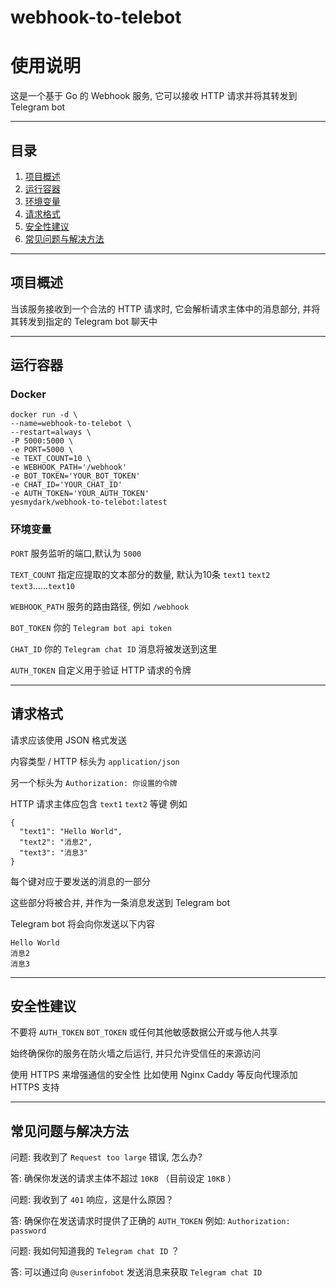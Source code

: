 # webhook-to-telebot
# 使用说明
这是一个基于 Go 的 Webhook 服务, 它可以接收 HTTP 请求并将其转发到 Telegram bot

---

## 目录
1. [项目概述](#项目概述)
2. [运行容器](#运行容器)
3. [环境变量](#环境变量)
4. [请求格式](#请求格式)
5. [安全性建议](#安全性建议)
6. [常见问题与解决方法](#常见问题与解决方法)

---

## 项目概述
当该服务接收到一个合法的 HTTP 请求时, 它会解析请求主体中的消息部分, 并将其转发到指定的 Telegram bot 聊天中

---

## 运行容器
### Docker
```
docker run -d \
--name=webhook-to-telebot \
--restart=always \
-P 5000:5000 \
-e PORT=5000 \
-e TEXT_COUNT=10 \
-e WEBHOOK_PATH='/webhook'
-e BOT_TOKEN='YOUR_BOT_TOKEN'
-e CHAT_ID='YOUR_CHAT_ID'
-e AUTH_TOKEN='YOUR_AUTH_TOKEN'
yesmydark/webhook-to-telebot:latest
```
### 环境变量
`PORT` 服务监听的端口,默认为 `5000`

`TEXT_COUNT` 指定应提取的文本部分的数量, 默认为10条 `text1` `text2` `text3`......`text10`

`WEBHOOK_PATH` 服务的路由路径, 例如 `/webhook`

`BOT_TOKEN` 你的 `Telegram bot api token`

`CHAT_ID` 你的 `Telegram chat ID` 消息将被发送到这里

`AUTH_TOKEN` 自定义用于验证 HTTP 请求的令牌

---

## 请求格式
请求应该使用 JSON 格式发送

内容类型 / HTTP 标头为 `application/json`

另一个标头为 `Authorization: 你设置的令牌`

HTTP 请求主体应包含 `text1` `text2` 等键 例如
```
{
  "text1": "Hello World",
  "text2": "消息2",
  "text3": "消息3"
}
```

每个键对应于要发送的消息的一部分

这些部分将被合并, 并作为一条消息发送到 Telegram bot

Telegram bot 将会向你发送以下内容
```
Hello World
消息2
消息3
```

---

## 安全性建议
不要将 `AUTH_TOKEN` `BOT_TOKEN` 或任何其他敏感数据公开或与他人共享

始终确保你的服务在防火墙之后运行, 并只允许受信任的来源访问

使用 HTTPS 来增强通信的安全性 比如使用 Nginx Caddy 等反向代理添加 HTTPS 支持

---

## 常见问题与解决方法
问题: 我收到了 `Request too large` 错误, 怎么办?

答: 确保你发送的请求主体不超过 `10KB` （目前设定 `10KB` ）

问题: 我收到了 `401` 响应，这是什么原因？

答: 确保你在发送请求时提供了正确的 `AUTH_TOKEN` 例如: `Authorization: password`

问题: 我如何知道我的 `Telegram chat ID` ？

答: 可以通过向 `@userinfobot` 发送消息来获取 `Telegram chat ID`
